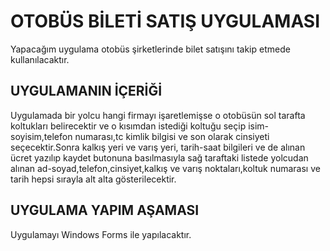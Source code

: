 # OTOBÜS BİLETİ SATIŞ UYGULAMASI
Yapacağım uygulama otobüs şirketlerinde bilet satışını takip etmede kullanılacaktır.
## UYGULAMANIN İÇERİĞİ
Uygulamada bir yolcu hangi firmayı işaretlemişse o otobüsün sol tarafta koltukları belirecektir ve o kısımdan istediği koltuğu seçip isim-soyisim,telefon numarası,tc kimlik bilgisi ve son olarak cinsiyeti seçecektir.Sonra kalkış yeri ve varış yeri, tarih-saat bilgileri ve de alınan ücret yazılıp kaydet butonuna basılmasıyla sağ taraftaki listede yolcudan alınan ad-soyad,telefon,cinsiyet,kalkış ve varış noktaları,koltuk numarası ve tarih hepsi sırayla alt alta gösterilecektir.
## UYGULAMA YAPIM AŞAMASI
Uygulamayı Windows Forms ile yapılacaktır.
